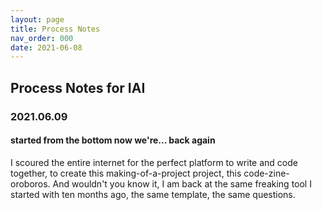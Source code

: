 ```yaml
---
layout: page
title: Process Notes
nav_order: 000
date: 2021-06-08
---
```



<main class="zine">
<section class="zine-page page-1" markdown="1">

# Process Notes for IAI

### 2021.06.09
#### started from the bottom now we're... back again

I scoured the entire internet for the perfect platform to write and code together, to create this making-of-a-project project, this code-zine-oroboros. And wouldn't you know it, I am back at the same freaking tool I started with ten months ago, the same template, the same questions. 

</section>
</main>